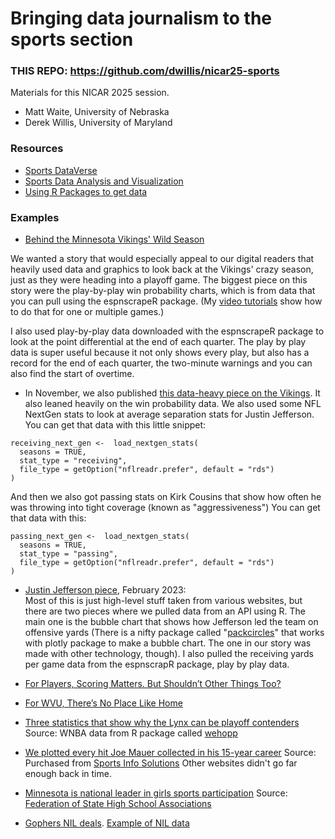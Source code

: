 # Bringing data journalism to the sports section

### THIS REPO: https://github.com/dwillis/nicar25-sports

Materials for this NICAR 2025 session.

* Matt Waite, University of Nebraska
* Derek Willis, University of Maryland

### Resources

* [Sports DataVerse](https://sportsdataverse.org/)
* [Sports Data Analysis and Visualization](https://www.thescoop.org/sports/)
* [Using R Packages to get data](https://www.thescoop.org/sports/usingpackages.html)

### Examples

* [Behind the Minnesota Vikings' Wild Season](https://www.startribune.com/a-look-at-the-data-behind-the-minnesota-vikings-wild-unpredictable-season/600241956/)

We wanted a story that would especially appeal to our digital readers that heavily used data and graphics to look back at the Vikings' crazy season, just as they were heading into a playoff game. The biggest piece on this story were the play-by-play win probability charts, which is from data that you can pull using the espnscrapeR package. (My [video tutorials](https://sites.google.com/view/mj-basic-data-academy/intro-to-r/getting-nfl-data?authuser=0) show how to do that for one or multiple games.)

I also used play-by-play data downloaded with the espnscrapeR package to look at the point differential at the end of each quarter. The play by play data is super useful because it not only shows every play, but also has a record for the end of each quarter, the two-minute warnings and you can also find the start of overtime.

* In November, we also published [this data-heavy piece on the Vikings](https://www.startribune.com/9-charts-that-show-the-minnesota-vikings-stunning-turnaround-from-last-season/600227084/). It also leaned heavily on the win probability data. We also used some NFL NextGen stats to look at average separation stats for Justin Jefferson. You can get that data with this little snippet: 

```
receiving_next_gen <-  load_nextgen_stats(
  seasons = TRUE,
  stat_type = "receiving",
  file_type = getOption("nflreadr.prefer", default = "rds")
)
```

And then we also got passing stats on Kirk Cousins that show how often he was throwing into tight coverage (known as "aggressiveness")
You can get that data with this: 

```
passing_next_gen <-  load_nextgen_stats(
  seasons = TRUE,
  stat_type = "passing",
  file_type = getOption("nflreadr.prefer", default = "rds")
)
```

* [Justin Jefferson piece](https://www.startribune.com/justin-jefferson-minnesota-vikings-statistics-all-pro-mvp-randy-moss/600247729/?refresh=true), February 2023:  
Most of this is just high-level stuff taken from various websites, but there are two pieces where we pulled data from an API using R. The main one is the bubble chart that shows how Jefferson led the team on offensive yards (There is a nifty package called "[packcircles](mimestream://messagethread/p448483/message/p511829?UUID=52FF0A60-4ECD-493C-B780-C97901E30DF2&loadRemoteResources#https://r-graph-gallery.com/305-basic-circle-packing-with-one-level.html)" that works with plotly package to make a bubble chart. The one in our story was made with other technology, though).  I also pulled the receiving yards per game data from the espnscrapR package, play by play data.

* [For Players, Scoring Matters. But Shouldn’t Other Things Too?](https://sash-wat.github.io/JOUR479XSite/_site/posts/soccer-analysis/)
* [For WVU, There’s No Place Like Home](https://herhoopstats.substack.com/p/for-wvu-theres-no-place-like-home)

* [Three statistics that show why the Lynx can be playoff contenders](https://www.startribune.com/lynx-wnba-championship-contenders-assists-three-point-percentage-struggles-in-paint/601111960?utm_source=gift)
      Source: WNBA data from R package called [wehopp](https://wehoop.sportsdataverse.org/index.html)
* [We plotted every hit Joe Mauer collected in his 15-year career](https://strib.gift/l2if57f85)
      Source: Purchased from [Sports Info Solutions](https://www.sportsinfosolutions.com/research-analysis/)  Other websites didn't go far enough back in time. 
* [Minnesota is national leader in girls sports participation](https://www.startribune.com/minnesota-is-national-leader-in-girls-high-school-sports-participation/600182377?utm_source=gift)
      Source: [Federation of State High School Associations](https://www.nfhs.org/)
* [Gophers NIL deals](https://www.startribune.com/gophers-nil-deals-minnesota-social-media-women-football-dinkytown-athletes/600355016?utm_source=gift).  [Example of NIL data](https://docs.google.com/spreadsheets/d/1hmeMj2jM7DSnjfJOsjtl_axHDYZivG7PO1ebx4C5adE/edit?usp=sharing)
